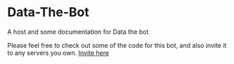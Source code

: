 # Data-The-Bot
A host and some documentation for Data the bot

Please feel free to check out some of the code for this bot, and also invite it to any servers you own. [Invite here](https://discordapp.com/oauth2/authorize?client_id=466424854954901524&scope=bot&permissions=0)
